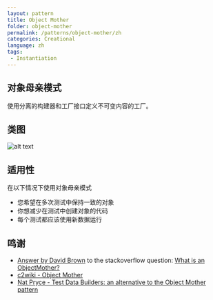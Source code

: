 ```yaml
---
layout: pattern
title: Object Mother
folder: object-mother
permalink: /patterns/object-mother/zh
categories: Creational
language: zh
tags:
 - Instantiation
---
```

## 对象母亲模式
使用分离的构建器和工厂接口定义不可变内容的工厂。

## 类图
![alt text](./etc/object-mother.png "Object Mother")

## 适用性
在以下情况下使用对象母亲模式

* 您希望在多次测试中保持一致的对象
* 你想减少在测试中创建对象的代码
* 每个测试都应该使用新数据运行

## 鸣谢

* [Answer by David Brown](http://stackoverflow.com/questions/923319/what-is-an-objectmother) to the stackoverflow question: [What is an ObjectMother?](http://stackoverflow.com/questions/923319/what-is-an-objectmother)
* [c2wiki - Object Mother](http://c2.com/cgi/wiki?ObjectMother)
* [Nat Pryce - Test Data Builders: an alternative to the Object Mother pattern](http://www.natpryce.com/articles/000714.html)

